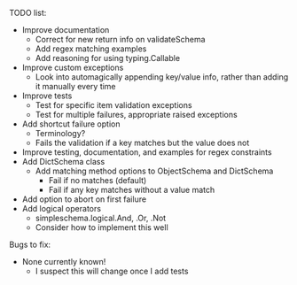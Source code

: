 
TODO list:
- Improve documentation
	- Correct for new return info on validateSchema
	- Add regex matching examples
	- Add reasoning for using typing.Callable
- Improve custom exceptions
	- Look into automagically appending key/value info, rather than adding it manually every time
- Improve tests
	- Test for specific item validation exceptions
	- Test for multiple failures, appropriate raised exceptions
- Add shortcut failure option
	- Terminology?
	- Fails the validation if a key matches but the value does not
- Improve testing, documentation, and examples for regex constraints
- Add DictSchema class
	- Add matching method options to ObjectSchema and DictSchema
		- Fail if no matches (default)
		- Fail if any key matches without a value match
- Add option to abort on first failure
- Add logical operators
	- simpleschema.logical.And, .Or, .Not
	- Consider how to implement this well

Bugs to fix:
- None currently known!
	- I suspect this will change once I add tests
